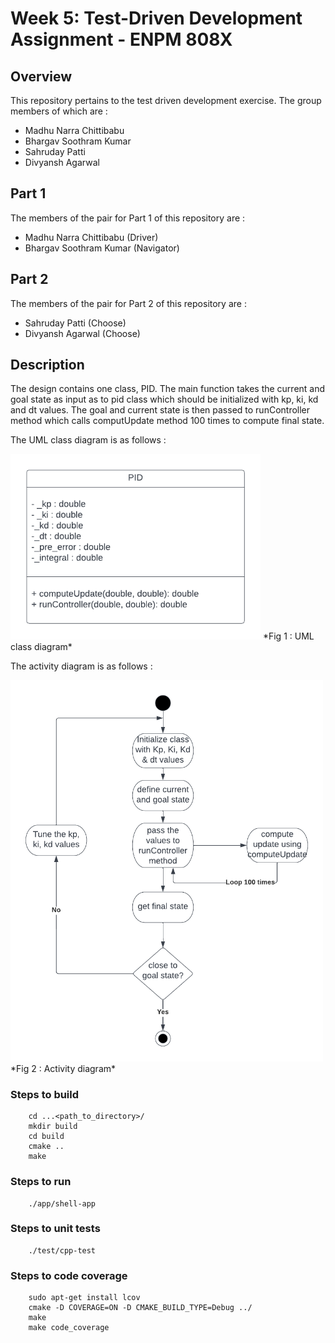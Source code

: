 
# Week 5: Test-Driven Development Assignment - ENPM 808X

## Overview

This repository pertains to the test driven development exercise. The group members of which are :

- Madhu Narra Chittibabu
- Bhargav Soothram Kumar
- Sahruday Patti
- Divyansh Agarwal

## Part 1 
The members of the pair for Part 1 of this repository are :
 - Madhu Narra Chittibabu (Driver)
 - Bhargav Soothram Kumar (Navigator)

 ## Part 2 
The members of the pair for Part 2 of this repository are :
 - Sahruday Patti (Choose)
 - Divyansh Agarwal (Choose)
 
## Description
The design contains one class, PID. The main function takes the current and goal state as input as to pid class which should be initialized with kp, ki, kd and dt values. The goal and current state is then passed to runController method which calls computUpdate method 100 times to compute final state. 


The UML class diagram is as follows : 


<img alt="UML" src="UMLDiagrams/class_diagram.png" width="400" />
*Fig 1 :  UML class diagram*

The activity diagram is as follows : 


<img alt="Activity" src="UMLDiagrams/activity_diagram.png" width="500" />
*Fig 2 :  Activity diagram*

### Steps to build 
```
    cd ...<path_to_directory>/
    mkdir build
    cd build
    cmake ..
    make
```    
### Steps to run
```
    ./app/shell-app
```
### Steps to unit tests
```
    ./test/cpp-test 
```
### Steps to code coverage
```
    sudo apt-get install lcov
    cmake -D COVERAGE=ON -D CMAKE_BUILD_TYPE=Debug ../
    make
    make code_coverage
```
